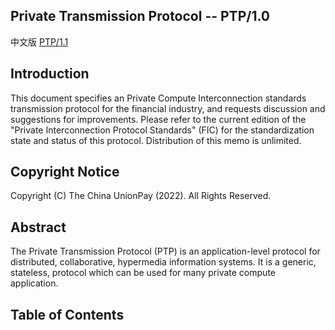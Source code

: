 ## Private Transmission Protocol -- PTP/1.0

中文版 [PTP/1.1](Specifications_CN.md)

## Introduction

This document specifies an Private Compute Interconnection standards transmission protocol for the financial industry,
and requests discussion and suggestions for improvements. Please refer to the current edition of the "Private
Interconnection Protocol Standards" (FIC) for the standardization state and status of this protocol. Distribution of
this memo is unlimited.

## Copyright Notice

Copyright (C) The China UnionPay (2022). All Rights Reserved.

## Abstract

The Private Transmission Protocol (PTP) is an application-level protocol for distributed, collaborative, hypermedia 
information systems. It is a generic, stateless, protocol which can be used for many private compute application.

## Table of Contents

